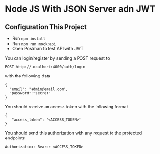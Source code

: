 # Node JS With JSON Server adn JWT

## **Configuration This Project**

- Run `npm install`
- Run `npm run mock:api`
- Open Postman to test API with JWT

You can login/register by sending a POST request to

```
POST http://localhost:4000/auth/login
```

with the following data

```
{
  "email": "admin@email.com",
  "password":"secret"
}
```

You should receive an access token with the following format

```
{
   "access_token": "<ACCESS_TOKEN>"
}
```

You should send this authorization with any request to the protected endpoints

```
Authorization: Bearer <ACCESS_TOKEN>
```
